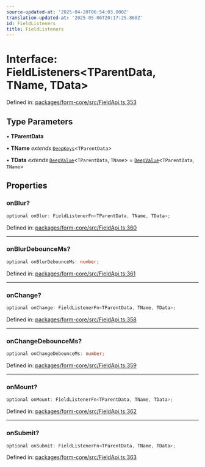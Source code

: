 ```yaml
---
source-updated-at: '2025-04-20T06:54:03.000Z'
translation-updated-at: '2025-05-06T20:17:25.860Z'
id: FieldListeners
title: FieldListeners
---
```


<!-- DO NOT EDIT: this page is autogenerated from the type comments -->

# Interface: FieldListeners\<TParentData, TName, TData\>

Defined in: [packages/form-core/src/FieldApi.ts:353](https://github.com/TanStack/form/blob/main/packages/form-core/src/FieldApi.ts#L353)

## Type Parameters

• **TParentData**

• **TName** *extends* [`DeepKeys`](../type-aliases/deepkeys.md)\<`TParentData`\>

• **TData** *extends* [`DeepValue`](../type-aliases/deepvalue.md)\<`TParentData`, `TName`\> = [`DeepValue`](../type-aliases/deepvalue.md)\<`TParentData`, `TName`\>

## Properties

### onBlur?

```ts
optional onBlur: FieldListenerFn<TParentData, TName, TData>;
```

Defined in: [packages/form-core/src/FieldApi.ts:360](https://github.com/TanStack/form/blob/main/packages/form-core/src/FieldApi.ts#L360)

***

### onBlurDebounceMs?

```ts
optional onBlurDebounceMs: number;
```

Defined in: [packages/form-core/src/FieldApi.ts:361](https://github.com/TanStack/form/blob/main/packages/form-core/src/FieldApi.ts#L361)

***

### onChange?

```ts
optional onChange: FieldListenerFn<TParentData, TName, TData>;
```

Defined in: [packages/form-core/src/FieldApi.ts:358](https://github.com/TanStack/form/blob/main/packages/form-core/src/FieldApi.ts#L358)

***

### onChangeDebounceMs?

```ts
optional onChangeDebounceMs: number;
```

Defined in: [packages/form-core/src/FieldApi.ts:359](https://github.com/TanStack/form/blob/main/packages/form-core/src/FieldApi.ts#L359)

***

### onMount?

```ts
optional onMount: FieldListenerFn<TParentData, TName, TData>;
```

Defined in: [packages/form-core/src/FieldApi.ts:362](https://github.com/TanStack/form/blob/main/packages/form-core/src/FieldApi.ts#L362)

***

### onSubmit?

```ts
optional onSubmit: FieldListenerFn<TParentData, TName, TData>;
```

Defined in: [packages/form-core/src/FieldApi.ts:363](https://github.com/TanStack/form/blob/main/packages/form-core/src/FieldApi.ts#L363)
